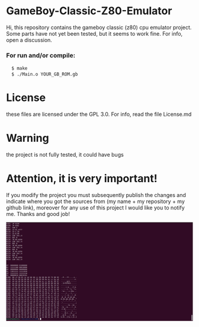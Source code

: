 # GameBoy-Classic-Z80-Emulator

Hi, this repository contains the gameboy classic (z80) cpu emulator project. Some parts have not yet been tested, but it seems to work fine. For info, open a discussion.

### For run and/or compile:
```
  $ make
  $ ./Main.o YOUR_GB_ROM.gb
```
# License
these files are licensed under the GPL 3.0. For info, read the file License.md

# Warning 
  the project is not fully tested, it could have bugs
  
# Attention, it is very important!

 If you modify the project you must subsequently publish the changes and indicate where you got the sources from (my name + my repository + my github link), moreover for any use of this project I would like you to notify me. Thanks and good job!
 
![alt text](https://raw.githubusercontent.com/ManuelDavideUrpi/GameBoy-Classic-Z80-Emulator/master/Dump.png)


